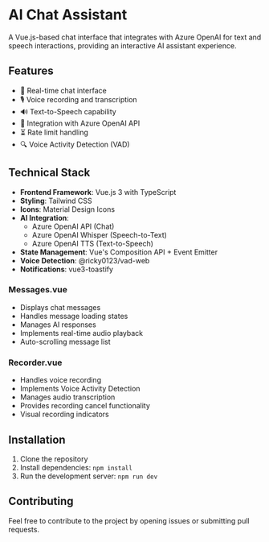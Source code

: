 # AI Chat Assistant

A Vue.js-based chat interface that integrates with Azure OpenAI for text and speech interactions, providing an interactive AI assistant experience.

## Features

- 💬 Real-time chat interface
- 🎙️ Voice recording and transcription
- 🔊 Text-to-Speech capability
- 🤖 Integration with Azure OpenAI API
- ⏳ Rate limit handling
- 🔍 Voice Activity Detection (VAD)

## Technical Stack

- **Frontend Framework**: Vue.js 3 with TypeScript
- **Styling**: Tailwind CSS
- **Icons**: Material Design Icons
- **AI Integration**: 
  - Azure OpenAI API (Chat)
  - Azure OpenAI Whisper (Speech-to-Text)
  - Azure OpenAI TTS (Text-to-Speech)
- **State Management**: Vue's Composition API + Event Emitter
- **Voice Detection**: @ricky0123/vad-web
- **Notifications**: vue3-toastify

### Messages.vue
- Displays chat messages
- Handles message loading states
- Manages AI responses
- Implements real-time audio playback
- Auto-scrolling message list

### Recorder.vue
- Handles voice recording
- Implements Voice Activity Detection
- Manages audio transcription
- Provides recording cancel functionality
- Visual recording indicators


## Installation

1. Clone the repository
2. Install dependencies: `npm install`
3. Run the development server: `npm run dev`

## Contributing

Feel free to contribute to the project by opening issues or submitting pull requests.